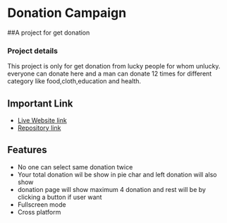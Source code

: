 
# Donation Campaign

##A project for get donation 



### Project details
 This project is only for get donation from lucky people for whom unlucky. everyone can donate here and a man can donate 12 times for different category like food,cloth,education and health.
  




## Important Link

 - [Live Website link](https://sweet-youtiao-01c1c2.netlify.app/)
 - [Repository link](https://github.com/Solaiman366882/donation-campaign)



## Features

- No one can select same donation twice
- Your total donation wil be show in pie char and left donation will also show 
- donation page will show maximum 4 donation  and rest will be by clicking a button if user want
- Fullscreen mode
- Cross platform

